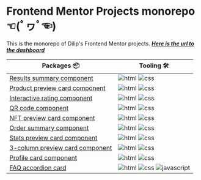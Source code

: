 # Frontend Mentor Projects monorepo ☜(ﾟヮﾟ☜)

This is the monorepo of Dilip's Frontend Mentor projects. **_[Here is the url to the dashboard](./site/index.html)_**

| Packages 📦  | Tooling 🛠️  |  
| ------------- | ----------- |
| [Results summary component](./results-summary-component/)| ![html] ![css] |
| [Product preview card component](./product-preview-card-component/)| ![html] ![css] |
| [Interactive rating component](./interactive-rating-component/)| ![html] ![css] |
| [QR code component](./qr-code-component-main/)| ![html] ![css] |
| [NFT preview card component](./nft-preview-card-component/)| ![html] ![css] |
| [Order summary component](./order-summary-component/)| ![html] ![css] |
| [Stats preview card component](./stats-preview-card-component/)| ![html] ![css] |
| [3-column preview card component](./3-column-preview-card-component/)| ![html] ![css] |
| [Profile card component](./profile-card-component/)| ![html] ![css] |
| [FAQ accordion card](./faq-accordion-card/)| ![html] ![css] ![javascript] |


[javascript]: https://img.shields.io/badge/-JavaScript-282c34?logo=JavaScript&logocolor=F7DF1E&style=classic
[css]: https://img.shields.io/badge/-CSS3-282c34?logo=CSS3&logocolor=1572B6&style=classic
[html]: https://img.shields.io/badge/-HTML5-282c34?logo=HTML5&logocolor=E34F26&style=classic